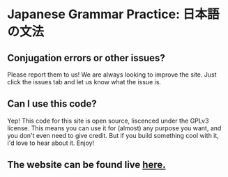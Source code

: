 Japanese Grammar Practice: 日本語の文法
=============

## Conjugation errors or other issues?

Please report them to us! We are always looking to improve the site. Just click
the issues tab and let us know what the issue is. 

## Can I use this code?

Yep! This code for this site is open source, liscenced under the GPLv3 license. 
This means you can use it for (almost) any purpose you want, and you don't even
need to give credit. But if you build something cool with it, i'd love to hear
about it. Enjoy!


## The website can be found live [here.](https://nihongobunpou.github.io/)
